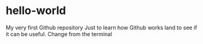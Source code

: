 # hello-world
My very first Github repository
Just to learn how Github works land to see if it can be useful.
Change from the terminal
